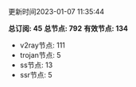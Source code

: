 更新时间2023-01-07 11:35:44

**总订阅: 45**
**总节点: 792**
**有效节点: 134**
- v2ray节点: 111
- trojan节点: 5
- ss节点: 13
- ssr节点: 5
